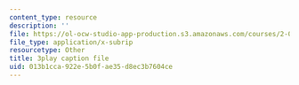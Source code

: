 ```yaml
---
content_type: resource
description: ''
file: https://ol-ocw-studio-app-production.s3.amazonaws.com/courses/2-003sc-engineering-dynamics-fall-2011/013b1cca922e5b0fae35d8ec3b7604ce_lFedznDnPZc.vtt
file_type: application/x-subrip
resourcetype: Other
title: 3play caption file
uid: 013b1cca-922e-5b0f-ae35-d8ec3b7604ce
---
```

